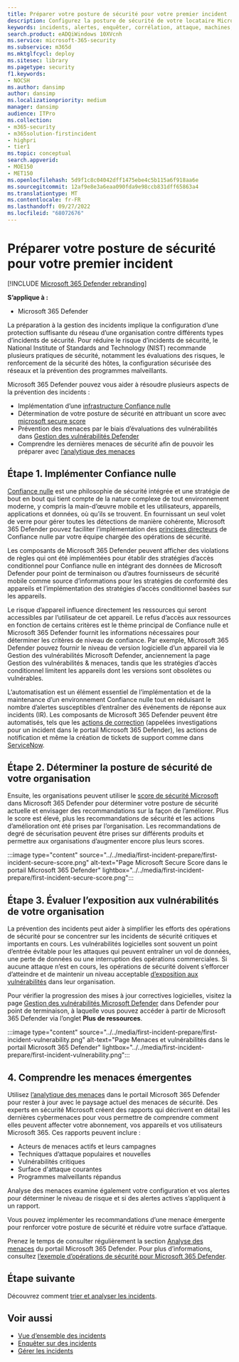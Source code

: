 ```yaml
---
title: Préparer votre posture de sécurité pour votre premier incident
description: Configurez la posture de sécurité de votre locataire Microsoft 365 pour votre premier incident dans Microsoft 365 Defender.
keywords: incidents, alertes, enquêter, corrélation, attaque, machines, appareils, utilisateurs, identités, identité, boîte de réception, e-mail, 365, microsoft, m365
search.product: eADQiWindows 10XVcnh
ms.service: microsoft-365-security
ms.subservice: m365d
ms.mktglfcycl: deploy
ms.sitesec: library
ms.pagetype: security
f1.keywords:
- NOCSH
ms.author: dansimp
author: dansimp
ms.localizationpriority: medium
manager: dansimp
audience: ITPro
ms.collection:
- m365-security
- m365solution-firstincident
- highpri
- tier1
ms.topic: conceptual
search.appverid:
- MOE150
- MET150
ms.openlocfilehash: 5d9f1c8c04042dff1475ebe4c5b115a6f918aa6e
ms.sourcegitcommit: 12af9e8e3a6eaa090fda9e98ccb831dff65863a4
ms.translationtype: MT
ms.contentlocale: fr-FR
ms.lasthandoff: 09/27/2022
ms.locfileid: "68072676"
---
```

# <a name="prepare-your-security-posture-for-your-first-incident"></a>Préparer votre posture de sécurité pour votre premier incident

[!INCLUDE [Microsoft 365 Defender rebranding](../includes/microsoft-defender.md)]

**S’applique à :**
- Microsoft 365 Defender

La préparation à la gestion des incidents implique la configuration d’une protection suffisante du réseau d’une organisation contre différents types d’incidents de sécurité. Pour réduire le risque d’incidents de sécurité, le National Institute of Standards and Technology (NIST) recommande plusieurs pratiques de sécurité, notamment les évaluations des risques, le renforcement de la sécurité des hôtes, la configuration sécurisée des réseaux et la prévention des programmes malveillants.

Microsoft 365 Defender pouvez vous aider à résoudre plusieurs aspects de la prévention des incidents :

- Implémentation d’une [infrastructure Confiance nulle](/security/zero-trust/)
- Détermination de votre posture de sécurité en attribuant un score avec [microsoft secure score](microsoft-secure-score.md)
- Prévention des menaces par le biais d’évaluations des vulnérabilités dans [Gestion des vulnérabilités Defender](../defender-endpoint/next-gen-threat-and-vuln-mgt.md)
- Comprendre les dernières menaces de sécurité afin de pouvoir les préparer avec [l’analytique des menaces](threat-analytics.md)

## <a name="step-1-implement-zero-trust"></a>Étape 1. Implémenter Confiance nulle

[Confiance nulle](/security/zero-trust/) est une philosophie de sécurité intégrée et une stratégie de bout en bout qui tient compte de la nature complexe de tout environnement moderne, y compris la main-d’œuvre mobile et les utilisateurs, appareils, applications et données, où qu’ils se trouvent. En fournissant un seul volet de verre pour gérer toutes les détections de manière cohérente, Microsoft 365 Defender pouvez faciliter l’implémentation des [principes directeurs](/security/zero-trust/#guiding-principles-of-zero-trust) de Confiance nulle par votre équipe chargée des opérations de sécurité.

Les composants de Microsoft 365 Defender peuvent afficher des violations de règles qui ont été implémentées pour établir des stratégies d’accès conditionnel pour Confiance nulle en intégrant des données de Microsoft Defender pour point de terminaison  ou d’autres fournisseurs de sécurité mobile comme source d’informations pour les stratégies de conformité des appareils et l’implémentation des stratégies d’accès conditionnel basées sur les appareils.

Le risque d’appareil influence directement les ressources qui seront accessibles par l’utilisateur de cet appareil. Le refus d’accès aux ressources en fonction de certains critères est le thème principal de Confiance nulle et Microsoft 365 Defender fournit les informations nécessaires pour déterminer les critères de niveau de confiance. Par exemple, Microsoft 365 Defender pouvez fournir le niveau de version logicielle d’un appareil via le Gestion des vulnérabilités Microsoft Defender, anciennement la page Gestion des vulnérabilités & menaces, tandis que les stratégies d’accès conditionnel limitent les appareils dont les versions sont obsolètes ou vulnérables.

L’automatisation est un élément essentiel de l’implémentation et de la maintenance d’un environnement Confiance nulle tout en réduisant le nombre d’alertes susceptibles d’entraîner des événements de réponse aux incidents (IR). Les composants de Microsoft 365 Defender peuvent être automatisés, tels que les [actions de correction](m365d-autoir.md) (appelées investigations pour un incident dans le portail Microsoft 365 Defender), les actions de notification et même la création de tickets de support comme dans [ServiceNow](https://microsoft.service-now.com/sp/).

## <a name="step-2-determine-your-organizations-security-posture"></a>Étape 2. Déterminer la posture de sécurité de votre organisation

Ensuite, les organisations peuvent utiliser le [score de sécurité Microsoft](microsoft-secure-score.md) dans Microsoft 365 Defender pour déterminer votre posture de sécurité actuelle et envisager des recommandations sur la façon de l’améliorer. Plus le score est élevé, plus les recommandations de sécurité et les actions d’amélioration ont été prises par l’organisation. Les recommandations de degré de sécurisation peuvent être prises sur différents produits et permettre aux organisations d’augmenter encore plus leurs scores.

:::image type="content" source="../../media/first-incident-prepare/first-incident-secure-score.png" alt-text="Page Microsoft Secure Score dans le portail Microsoft 365 Defender" lightbox="../../media/first-incident-prepare/first-incident-secure-score.png":::

## <a name="step-3-assess-your-organizations-vulnerability-exposure"></a>Étape 3. Évaluer l’exposition aux vulnérabilités de votre organisation

La prévention des incidents peut aider à simplifier les efforts des opérations de sécurité pour se concentrer sur les incidents de sécurité critiques et importants en cours. Les vulnérabilités logicielles sont souvent un point d’entrée évitable pour les attaques qui peuvent entraîner un vol de données, une perte de données ou une interruption des opérations commerciales. Si aucune attaque n’est en cours, les opérations de sécurité doivent s’efforcer d’atteindre et de maintenir un niveau acceptable [d’exposition aux vulnérabilités](../defender-endpoint/tvm-exposure-score.md) dans leur organisation.

Pour vérifier la progression des mises à jour correctives logicielles, visitez la page [Gestion des vulnérabilités Microsoft Defender](../defender-endpoint/next-gen-threat-and-vuln-mgt.md) dans Defender pour point de terminaison, à laquelle vous pouvez accéder à partir de Microsoft 365 Defender via l’onglet **Plus de ressources**.

:::image type="content" source="../../media/first-incident-prepare/first-incident-vulnerability.png" alt-text="Page Menaces et vulnérabilités dans le portail Microsoft 365 Defender" lightbox="../../media/first-incident-prepare/first-incident-vulnerability.png":::

## <a name="4-understand-emerging-threats"></a>4. Comprendre les menaces émergentes

Utilisez [l’analytique des menaces](threat-analytics.md) dans le portail Microsoft 365 Defender pour rester à jour avec le paysage actuel des menaces de sécurité. Des experts en sécurité Microsoft créent des rapports qui décrivent en détail les dernières cybermenaces pour vous permettre de comprendre comment elles peuvent affecter votre abonnement, vos appareils et vos utilisateurs Microsoft 365. Ces rapports peuvent inclure :

- Acteurs de menaces actifs et leurs campagnes
- Techniques d’attaque populaires et nouvelles
- Vulnérabilités critiques
- Surface d'attaque courantes
- Programmes malveillants répandus

Analyse des menaces examine également votre configuration et vos alertes pour déterminer le niveau de risque et si des alertes actives s’appliquent à un rapport.

Vous pouvez implémenter les recommandations d’une menace émergente pour renforcer votre posture de sécurité et réduire votre surface d’attaque.

Prenez le temps de consulter régulièrement la section [Analyse des menaces](threat-analytics.md) du portail Microsoft 365 Defender. Pour plus d’informations, consultez [l’exemple d’opérations de sécurité pour Microsoft 365 Defender](incidents-overview.md#example-security-operations-for-microsoft-365-defender).

## <a name="next-step"></a>Étape suivante

Découvrez comment [trier et analyser les incidents](first-incident-analyze.md).

## <a name="see-also"></a>Voir aussi

- [Vue d’ensemble des incidents](incidents-overview.md)
- [Enquêter sur des incidents](investigate-incidents.md)
- [Gérer les incidents](manage-incidents.md)
